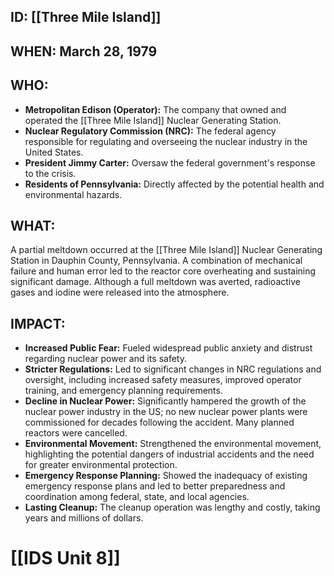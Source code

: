 ## ID: [[Three Mile Island]] 
## WHEN: March 28, 1979

## WHO:
*   **Metropolitan Edison (Operator):** The company that owned and operated the [[Three Mile Island]] Nuclear Generating Station.
*   **Nuclear Regulatory Commission (NRC):** The federal agency responsible for regulating and overseeing the nuclear industry in the United States.
*   **President Jimmy Carter:** Oversaw the federal government's response to the crisis.
*   **Residents of Pennsylvania:** Directly affected by the potential health and environmental hazards.

## WHAT:
A partial meltdown occurred at the [[Three Mile Island]] Nuclear Generating Station in Dauphin County, Pennsylvania. A combination of mechanical failure and human error led to the reactor core overheating and sustaining significant damage.  Although a full meltdown was averted, radioactive gases and iodine were released into the atmosphere.

## IMPACT:
*   **Increased Public Fear:**  Fueled widespread public anxiety and distrust regarding nuclear power and its safety.
*   **Stricter Regulations:** Led to significant changes in NRC regulations and oversight, including increased safety measures, improved operator training, and emergency planning requirements.
*   **Decline in Nuclear Power:**  Significantly hampered the growth of the nuclear power industry in the US; no new nuclear power plants were commissioned for decades following the accident. Many planned reactors were cancelled.
*   **Environmental Movement:** Strengthened the environmental movement, highlighting the potential dangers of industrial accidents and the need for greater environmental protection.
*   **Emergency Response Planning:** Showed the inadequacy of existing emergency response plans and led to better preparedness and coordination among federal, state, and local agencies.
*   **Lasting Cleanup:**  The cleanup operation was lengthy and costly, taking years and millions of dollars.

# [[IDS Unit 8]]